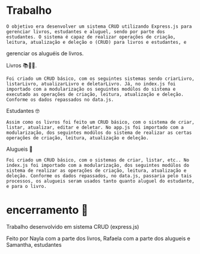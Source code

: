 # Trabalho
       

    O objetivo era desenvolver um sistema CRUD utilizando Express.js para gerenciar livros, estudantes e aluguel, sendo por parte dos
    estudantes. O sistema é capaz de realizar operações de criação, leitura, atualização e deleção o (CRUD) para livros e estudantes, e
gerenciar os aluguéis de livros.


 Livros  📚📙📖.

    Foi criado um CRUD básico, com os seguintes sistemas sendo criarLivro, listarLivro, atualizarLivro e deletarLivro. Já, no index.js foi importado com a modularização os seguintes modúlos do sistema e executado as operações de criação, leitura, atualização e deleção. Conforme os dados repassados no data.js.


 Estudantes 🤓 

    Assim como os livros foi feito um CRUD básico, com o sistema de criar, listar, atualizar, editar e deletar. No app.js foi importado com a modularização, dos seguintes modúlos do sistema de realizar as certas operações de criação, leitura, atualização e deleção.

 Alugueis 📍 

    Foi criado um CRUD básico, com o sistemas de criar, listar, etc.. No index.js foi importado com a modularização, dos seguintes modúlos do sistema de realizar as operações de criação, leitura, atualização e deleção. Conforme os dados repassados, no data.js, passaria pelo tais processos, os alugueis seram usados tanto quanto aluguel do estudante, e para o livro.


# encerramento 🌟 

Trabalho desenvolvido em sistema CRUD (express.js)

Feito por Nayla com a parte dos livros, Rafaela com a parte dos alugueis e Samantha, estudantes